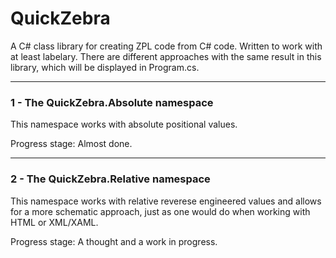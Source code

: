 # QuickZebra
A C# class library for creating ZPL code from C# code. Written to work with at least labelary. There are different approaches with the same result in this library, which will be displayed in Program.cs.

---

### 1 - The QuickZebra.Absolute namespace

This namespace works with absolute positional values.

Progress stage: Almost done.

---

### 2 - The QuickZebra.Relative namespace

This namespace works with relative reverese engineered values and allows for a more schematic approach, just as one would do when working with HTML or XML/XAML.

Progress stage: A thought and a work in progress.
